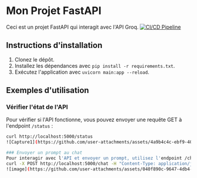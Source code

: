 # Mon Projet FastAPI

Ceci est un projet FastAPI qui interagit avec l'API Groq.
[![CI/CD Pipeline](https://github.com/Cherycoco/Eval/actions/workflows/docker-deploy.yml/badge.svg?branch=dev)](https://github.com/Cherycoco/Eval/actions/workflows/docker-deploy.yml)

## Instructions d'installation

1. Clonez le dépôt.
2. Installez les dépendances avec `pip install -r requirements.txt`.
3. Exécutez l'application avec `uvicorn main:app --reload`.

## Exemples d'utilisation

### Vérifier l'état de l'API

Pour vérifier si l'API fonctionne, vous pouvez envoyer une requête GET à l'endpoint `/status` :

```bash
curl http://localhost:5000/status
![Capture1](https://github.com/user-attachments/assets/4a9b4c4c-ebf9-403a-8ea2-0c5cf40bd0cb)

### Envoyer un prompt au chat
Pour interagir avec l'API et envoyer un prompt, utilisez l'endpoint /chat :
curl -X POST http://localhost:5000/chat -H "Content-Type: application/json" -d '{"prompt":"Where is Paris?"}'
![image](https://github.com/user-attachments/assets/040f890c-9647-4db4-a266-45ce36325577)


